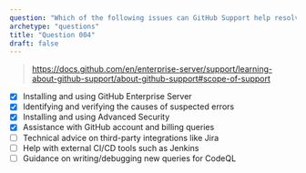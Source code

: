 ```yaml
---
question: "Which of the following issues can GitHub Support help resolve? (Choose four.)"
archetype: "questions"
title: "Question 004"
draft: false
---
```


> https://docs.github.com/en/enterprise-server/support/learning-about-github-support/about-github-support#scope-of-support
- [x] Installing and using GitHub Enterprise Server
- [x] Identifying and verifying the causes of suspected errors
- [x] Installing and using Advanced Security
- [x] Assistance with GitHub account and billing queries
- [ ] Technical advice on third-party integrations like Jira
- [ ] Help with external CI/CD tools such as Jenkins
- [ ] Guidance on writing/debugging new queries for CodeQL
